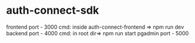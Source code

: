 # auth-connect-sdk

frontend port - 3000 cmd: inside auth-connect-frontend => npm run dev
backend port - 4000  cmd: in root dir=> npm run start
pgadmin port - 5000
